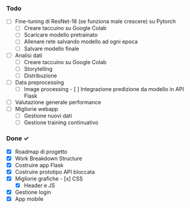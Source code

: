 
### Todo

- [ ] Fine-tuning di ResNet-18 (se funziona male crescere) su Pytorch
    - [ ] Creare taccuino su Google Colab
    - [ ] Scaricare modello pretrainato
    - [ ] Allenare rete salvando modello ad ogni epoca
    - [ ] Salvare modello finale
- [ ] Analisi dati
    - [ ] Creare taccuino su Google Colab
    - [ ] Storytelling
    - [ ] Distribuzione
- [ ] Data preprocessing
    - [ ] Image processing
- [ ] Integrazione predizione da modello in API Flask
- [ ] Valutazione generale performance
- [ ] Migliorie webapp
    - [ ] Gestione nuovi dati
    - [ ] Gestione training continuativo

### Done ✓

- [x]  Roadmap di progetto
- [x]  Work Breakdown Structure
- [x]  Costruire app Flask
- [x]  Costruire prototipo API bloccata
- [x] Migliorie grafiche
    - [x] CSS
    - [x] Header e JS
- [x] Gestione login
- [x] App mobile